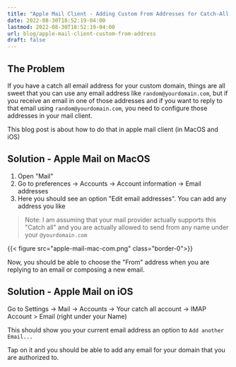 ```yaml
---
title: "Apple Mail Client - Adding Custom From Addresses for Catch-All mail accounts"
date: 2022-08-30T18:52:19-04:00
lastmod: 2022-08-30T18:52:19-04:00
url: blog/apple-mail-client-custom-from-address
draft: false
---
```

## The Problem

If you have a catch all email address for your custom domain, things are all sweet that you 
can use any email address like `random@yourdomain.com`, but if you receive an email in one 
of those addresses and if you want to reply to that email using `random@yourdomain.com`, you need
to configure those addresses in your mail client.

This blog post is about how to do that in apple mail client (in MacOS and iOS)


## Solution - Apple Mail on MacOS 

1. Open "Mail"
2. Go to preferences -> Accounts -> Account information -> Email addresses
3. Here you should see an option "Edit email addresses". You can add any address you like

> Note: I am assuming that your mail provider actually supports this "Catch all" and you are
> actually allowed to send from any name under your `@yourdomain.com`

{{< figure src="apple-mail-mac-com.png" class="border-0">}}

Now, you should be able to choose the "From" address when you are replying to an email
or composing a new email.

## Solution - Apple Mail on iOS

Go to Settings -> Mail -> Accounts -> Your catch all account -> IMAP Account > Email (right under your Name)

This should show you your current email address an option to `Add another Email...`

Tap on it and you should be able to add any email for your domain that you are authorized to.



